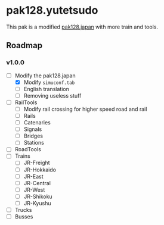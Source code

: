 # pak128.yutetsudo

This pak is a modified [pak128.japan](http://pak128.jpn.org/shoukai.htm.en) with more train and tools.

## Roadmap

### v1.0.0
- [ ] Modify the pak128.japan
    - [X] Modify `simuconf.tab`
    - [ ] English translation
    - [ ] Removing useless stuff
- [ ] RailTools
    - [ ] Modify rail crossing for higher speed road and rail
    - [ ] Rails
    - [ ] Catenaries 
    - [ ] Signals
    - [ ] Bridges
    - [ ] Stations
- [ ] RoadTools
- [ ] Trains
    - [ ] JR-Freight
    - [ ] JR-Hokkaido
    - [ ] JR-East
    - [ ] JR-Central
    - [ ] JR-West
    - [ ] JR-Shikoku
    - [ ] JR-Kyushu
- [ ] Trucks
- [ ] Busses